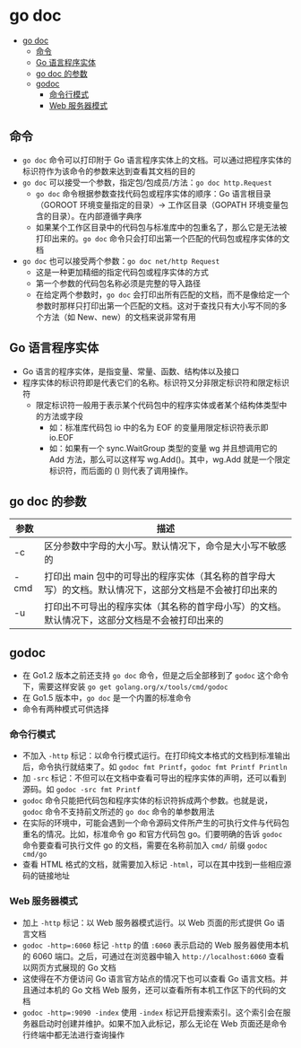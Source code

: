 # go doc

- [go doc](#go-doc)
  - [命令](#%e5%91%bd%e4%bb%a4)
  - [Go 语言程序实体](#go-%e8%af%ad%e8%a8%80%e7%a8%8b%e5%ba%8f%e5%ae%9e%e4%bd%93)
  - [go doc 的参数](#go-doc-%e7%9a%84%e5%8f%82%e6%95%b0)
  - [godoc](#godoc)
    - [命令行模式](#%e5%91%bd%e4%bb%a4%e8%a1%8c%e6%a8%a1%e5%bc%8f)
    - [Web 服务器模式](#web-%e6%9c%8d%e5%8a%a1%e5%99%a8%e6%a8%a1%e5%bc%8f)

## 命令

- `go doc` 命令可以打印附于 Go 语言程序实体上的文档。可以通过把程序实体的标识符作为该命令的参数来达到查看其文档的目的
- `go doc` 可以接受一个参数，指定包/包成员/方法：`go doc http.Request`
  - `go doc` 命令根据参数查找代码包或程序实体的顺序：Go 语言根目录（GOROOT 环境变量指定的目录）-> 工作区目录（GOPATH 环境变量包含的目录）。在内部遵循字典序
  - 如果某个工作区目录中的代码包与标准库中的包重名了，那么它是无法被打印出来的。`go doc` 命令只会打印出第一个匹配的代码包或程序实体的文档
- `go doc` 也可以接受两个参数：`go doc net/http Request`
  - 这是一种更加精细的指定代码包或程序实体的方式
  - 第一个参数的代码包名称必须是完整的导入路径
  - 在给定两个参数时，`go doc` 会打印出所有匹配的文档，而不是像给定一个参数时那样只打印出第一个匹配的文档。这对于查找只有大小写不同的多个方法（如 New、new）的文档来说非常有用

## Go 语言程序实体

- Go 语言的程序实体，是指变量、常量、函数、结构体以及接口
- 程序实体的标识符即是代表它们的名称。标识符又分非限定标识符和限定标识符
  - 限定标识符一般用于表示某个代码包中的程序实体或者某个结构体类型中的方法或字段
    - 如：标准库代码包 io 中的名为 EOF 的变量用限定标识符表示即 io.EOF
    - 如：如果有一个 sync.WaitGroup 类型的变量 wg 并且想调用它的 Add 方法，那么可以这样写 wg.Add()。其中，wg.Add 就是一个限定标识符，而后面的 () 则代表了调用操作。

## go doc 的参数

| 参数 | 描述 |
| --- | --- |
| -c | 区分参数中字母的大小写。默认情况下，命令是大小写不敏感的 |
| -cmd | 打印出 main 包中的可导出的程序实体（其名称的首字母大写）的文档。默认情况下，这部分文档是不会被打印出来的 |
| -u | 打印出不可导出的程序实体（其名称的首字母小写）的文档。默认情况下，这部分文档是不会被打印出来的 |

## godoc

- 在 Go1.2 版本之前还支持 `go doc` 命令，但是之后全部移到了 `godoc` 这个命令下，需要这样安装 `go get golang.org/x/tools/cmd/godoc`
- 在 Go1.5 版本中，`go doc` 是一个内置的标准命令
- 命令有两种模式可供选择

### 命令行模式

- 不加入 `-http` 标记：以命令行模式运行。在打印纯文本格式的文档到标准输出后，命令执行就结束了。如 `godoc fmt Printf`，`godoc fmt Printf Println`
- 加 `-src` 标记：不但可以在文档中查看可导出的程序实体的声明，还可以看到源码。如 `godoc -src fmt Printf`
- `godoc` 命令只能把代码包和程序实体的标识符拆成两个参数。也就是说，`godoc` 命令不支持前文所述的 `go doc` 命令的单参数用法
- 在实际的环境中，可能会遇到一个命令源码文件所产生的可执行文件与代码包重名的情况。比如，标准命令 go 和官方代码包 go。们要明确的告诉 `godoc` 命令要查看可执行文件 go 的文档，需要在名称前加入 `cmd/` 前缀 `godoc cmd/go`
- 查看 HTML 格式的文档，就需要加入标记 `-html`，可以在其中找到一些相应源码的链接地址

### Web 服务器模式

- 加上 `-http` 标记：以 Web 服务器模式运行。以 Web 页面的形式提供 Go 语言文档
- `godoc -http=:6060` 标记 `-http` 的值 `:6060` 表示启动的 Web 服务器使用本机的 6060 端口。之后，可通过在浏览器中输入 `http://localhost:6060` 查看以网页方式展现的 Go 文档
- 这使得在不方便访问 Go 语言官方站点的情况下也可以查看 Go 语言文档。并且通过本机的 Go 文档 Web 服务，还可以查看所有本机工作区下的代码的文档
- `godoc -http=:9090 -index` 使用 `-index` 标记开启搜索索引。这个索引会在服务器启动时创建并维护。如果不加入此标记，那么无论在 Web 页面还是命令行终端中都无法进行查询操作
